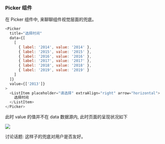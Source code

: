 ### Picker 组件

在 Picker 组件中, 来聊聊组件视觉层面的兜底。

```js
<Picker
  title="选择时间"
  data={[
    [
      { label: '2014', value: '2014' },
      { label: '2015', value: '2015' },
      { label: '2016', value: '2016' },
      { label: '2017', value: '2017' },
      { label: '2018', value: '2018' },
      { label: '2019', value: '2019' }
    ]
  ]}
  value={['2013']}
>
  <ListItem placeholder="请选择" extraAlign="right" arrow="horizontal">
    选择时间
  </ListItem>
</Picker>
```

此时 value 的值并不在 data 数据源内, 此时页面的呈现状况如下

![](http://with.muyunyun.cn/cb71389f4a26685a686329d69290d15b.jpg)

讨论话题: 这样子的兜底对用户是否友好。
